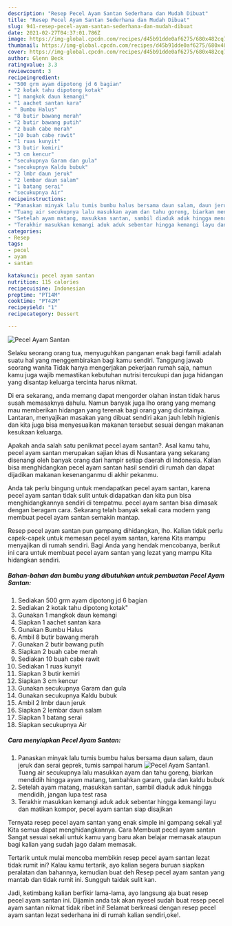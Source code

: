 ```yaml
---
description: "Resep Pecel Ayam Santan Sederhana dan Mudah Dibuat"
title: "Resep Pecel Ayam Santan Sederhana dan Mudah Dibuat"
slug: 941-resep-pecel-ayam-santan-sederhana-dan-mudah-dibuat
date: 2021-02-27T04:37:01.786Z
image: https://img-global.cpcdn.com/recipes/d45b91dde0af6275/680x482cq70/pecel-ayam-santan-foto-resep-utama.jpg
thumbnail: https://img-global.cpcdn.com/recipes/d45b91dde0af6275/680x482cq70/pecel-ayam-santan-foto-resep-utama.jpg
cover: https://img-global.cpcdn.com/recipes/d45b91dde0af6275/680x482cq70/pecel-ayam-santan-foto-resep-utama.jpg
author: Glenn Beck
ratingvalue: 3.3
reviewcount: 3
recipeingredient:
- "500 grm ayam dipotong jd 6 bagian"
- "2 kotak tahu dipotong kotak"
- "1 mangkok daun kemangi"
- "1 aachet santan kara"
- " Bumbu Halus"
- "8 butir bawang merah"
- "2 butir bawang putih"
- "2 buah cabe merah"
- "10 buah cabe rawit"
- "1 ruas kunyit"
- "3 butir kemiri"
- "3 cm kencur"
- "secukupnya Garam dan gula"
- "secukupnya Kaldu bubuk"
- "2 lmbr daun jeruk"
- "2 lembar daun salam"
- "1 batang serai"
- "secukupnya Air"
recipeinstructions:
- "Panaskan minyak lalu tumis bumbu halus bersama daun salam, daun jeruk dan serai geprek, tumis sampai harum"
- "Tuang air secukupnya lalu masukkan ayam dan tahu goreng, biarkan mendidih hingga ayam matang, tambahkan garam, gula dan kaldu bubuk"
- "Setelah ayam matang, masukkan santan, sambil diaduk aduk hingga mendidih, jangan lupa test rasa"
- "Terakhir masukkan kemangi aduk aduk sebentar hingga kemangi layu dan matikan kompor, pecel ayam santan siap disajikan"
categories:
- Resep
tags:
- pecel
- ayam
- santan

katakunci: pecel ayam santan 
nutrition: 115 calories
recipecuisine: Indonesian
preptime: "PT14M"
cooktime: "PT42M"
recipeyield: "1"
recipecategory: Dessert

---
```



![Pecel Ayam Santan](https://img-global.cpcdn.com/recipes/d45b91dde0af6275/680x482cq70/pecel-ayam-santan-foto-resep-utama.jpg)

Selaku seorang orang tua, menyuguhkan panganan enak bagi famili adalah suatu hal yang menggembirakan bagi kamu sendiri. Tanggung jawab seorang  wanita Tidak hanya mengerjakan pekerjaan rumah saja, namun kamu juga wajib memastikan kebutuhan nutrisi tercukupi dan juga hidangan yang disantap keluarga tercinta harus nikmat.

Di era  sekarang, anda memang dapat mengorder olahan instan tidak harus susah memasaknya dahulu. Namun banyak juga lho orang yang memang mau memberikan hidangan yang terenak bagi orang yang dicintainya. Lantaran, menyajikan masakan yang dibuat sendiri akan jauh lebih higienis dan kita juga bisa menyesuaikan makanan tersebut sesuai dengan makanan kesukaan keluarga. 



Apakah anda salah satu penikmat pecel ayam santan?. Asal kamu tahu, pecel ayam santan merupakan sajian khas di Nusantara yang sekarang disenangi oleh banyak orang dari hampir setiap daerah di Indonesia. Kalian bisa menghidangkan pecel ayam santan hasil sendiri di rumah dan dapat dijadikan makanan kesenanganmu di akhir pekanmu.

Anda tak perlu bingung untuk mendapatkan pecel ayam santan, karena pecel ayam santan tidak sulit untuk didapatkan dan kita pun bisa menghidangkannya sendiri di tempatmu. pecel ayam santan bisa dimasak dengan beragam cara. Sekarang telah banyak sekali cara modern yang membuat pecel ayam santan semakin mantap.

Resep pecel ayam santan pun gampang dihidangkan, lho. Kalian tidak perlu capek-capek untuk memesan pecel ayam santan, karena Kita mampu menyajikan di rumah sendiri. Bagi Anda yang hendak mencobanya, berikut ini cara untuk membuat pecel ayam santan yang lezat yang mampu Kita hidangkan sendiri.

<!--inarticleads1-->

##### Bahan-bahan dan bumbu yang dibutuhkan untuk pembuatan Pecel Ayam Santan:

1. Sediakan 500 grm ayam dipotong jd 6 bagian
1. Sediakan 2 kotak tahu dipotong kotak&#34;
1. Gunakan 1 mangkok daun kemangi
1. Siapkan 1 aachet santan kara
1. Gunakan  Bumbu Halus
1. Ambil 8 butir bawang merah
1. Gunakan 2 butir bawang putih
1. Siapkan 2 buah cabe merah
1. Sediakan 10 buah cabe rawit
1. Sediakan 1 ruas kunyit
1. Siapkan 3 butir kemiri
1. Siapkan 3 cm kencur
1. Gunakan secukupnya Garam dan gula
1. Gunakan secukupnya Kaldu bubuk
1. Ambil 2 lmbr daun jeruk
1. Siapkan 2 lembar daun salam
1. Siapkan 1 batang serai
1. Siapkan secukupnya Air




<!--inarticleads2-->

##### Cara menyiapkan Pecel Ayam Santan:

1. Panaskan minyak lalu tumis bumbu halus bersama daun salam, daun jeruk dan serai geprek, tumis sampai harum
<img src="https://img-global.cpcdn.com/steps/4e13d9b7dbcb5071/160x128cq70/pecel-ayam-santan-langkah-memasak-1-foto.jpg" alt="Pecel Ayam Santan">1. Tuang air secukupnya lalu masukkan ayam dan tahu goreng, biarkan mendidih hingga ayam matang, tambahkan garam, gula dan kaldu bubuk
1. Setelah ayam matang, masukkan santan, sambil diaduk aduk hingga mendidih, jangan lupa test rasa
1. Terakhir masukkan kemangi aduk aduk sebentar hingga kemangi layu dan matikan kompor, pecel ayam santan siap disajikan




Ternyata resep pecel ayam santan yang enak simple ini gampang sekali ya! Kita semua dapat menghidangkannya. Cara Membuat pecel ayam santan Sangat sesuai sekali untuk kamu yang baru akan belajar memasak ataupun bagi kalian yang sudah jago dalam memasak.

Tertarik untuk mulai mencoba membikin resep pecel ayam santan lezat tidak rumit ini? Kalau kamu tertarik, ayo kalian segera buruan siapkan peralatan dan bahannya, kemudian buat deh Resep pecel ayam santan yang mantab dan tidak rumit ini. Sungguh taidak sulit kan. 

Jadi, ketimbang kalian berfikir lama-lama, ayo langsung aja buat resep pecel ayam santan ini. Dijamin anda tak akan nyesel sudah buat resep pecel ayam santan nikmat tidak ribet ini! Selamat berkreasi dengan resep pecel ayam santan lezat sederhana ini di rumah kalian sendiri,oke!.

